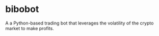 # bibobot
 A a Python-based trading bot that leverages the volatility of the crypto market to make profits.
